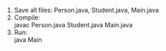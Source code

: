 1. Save all files: Person.java, Student.java, Main.java  
2. Compile:  
   javac Person.java Student.java Main.java  
3. Run:  
   java Main  